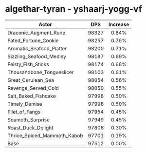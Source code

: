 # algethar-tyran - yshaarj-yogg-vf
| Actor | DPS | Increase |
|---|:---:|:---:|
|Draconic_Augment_Rune|98327|0.84%|
|Fated_Fortune_Cookie|98257|0.76%|
|Aromatic_Seafood_Platter|98200|0.71%|
|Sizzling_Seafood_Medley|98187|0.69%|
|Feisty_Fish_Sticks|98174|0.68%|
|Thousandbone_Tongueslicer|98103|0.61%|
|Great_Cerulean_Sea|98054|0.56%|
|Revenge_Served_Cold|98050|0.55%|
|Salt_Baked_Fishcake|97998|0.50%|
|Timely_Demise|97996|0.50%|
|Filet_of_Fangs|97954|0.45%|
|Seamoth_Surprise|97949|0.45%|
|Roast_Duck_Delight|97806|0.30%|
|Thrice_Spiced_Mammoth_Kabob|97701|0.19%|
|Base|97512|0.00%|
